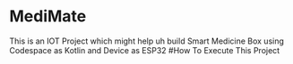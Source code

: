 # MediMate
This is an IOT Project which might help uh build Smart Medicine Box using Codespace as Kotlin and Device as ESP32
#How To Execute This Project
